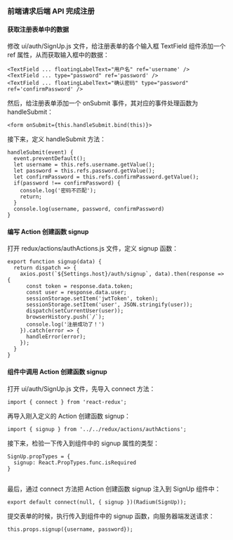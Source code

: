 ### 前端请求后端 API 完成注册

#### 获取注册表单中的数据

修改 ui/auth/SignUp.js 文件，给注册表单的各个输入框 TextField 组件添加一个 ref 属性，从而获取输入框中的数据：

```
<TextField ... floatingLabelText="用户名" ref='username' />
<TextField ... type="password" ref='password' />
<TextField ... floatingLabelText="确认密码" type="password" ref='confirmPassword' />

```
然后，给注册表单添加一个 onSubmit 事件，其对应的事件处理函数为 handleSubmit：

```
<form onSubmit={this.handleSubmit.bind(this)}>

```
接下来，定义 handleSubmit 方法：

```
handleSubmit(event) {
  event.preventDefault();
  let username = this.refs.username.getValue();
  let password = this.refs.password.getValue();
  let confirmPassword = this.refs.confirmPassword.getValue();
  if(password !== confirmPassword) {
    console.log('密码不匹配');
    return;
  }
  console.log(username, password, confirmPassword)
}

```
#### 编写 Action 创建函数 signup

打开 redux/actions/authActions.js 文件，定义 signup 函数：

```
export function signup(data) {
  return dispatch => {
    axios.post(`${Settings.host}/auth/signup`, data).then(response => {
      const token = response.data.token;
      const user = response.data.user;
      sessionStorage.setItem('jwtToken', token);
      sessionStorage.setItem('user', JSON.stringify(user));
      dispatch(setCurrentUser(user));
      browserHistory.push(`/`);
      console.log('注册成功了！')
    }).catch(error => {
      handleError(error);
    });
  }
}

```
#### 组件中调用 Action 创建函数 signup

打开 ui/auth/SignUp.js 文件，先导入 connect 方法：

```
import { connect } from 'react-redux';

```
再导入刚入定义的 Action 创建函数 signup：

```
import { signup } from '../../redux/actions/authActions';

```
接下来，检验一下传入到组件中的 signup 属性的类型：

```
SignUp.propTypes = {
  signup: React.PropTypes.func.isRequired
}


```
最后，通过 connect 方法把 Action 创建函数 signup 注入到 SignUp 组件中：

```
export default connect(null, { signup })(Radium(SignUp));

```
提交表单的时候，执行传入到组件中的 signup 函数，向服务器端发送请求：

```
this.props.signup({username, password});

```
